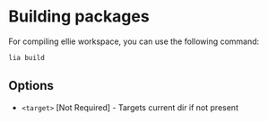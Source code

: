 # Building packages

For compiling ellie workspace, you can use the following command:

```sh
lia build
```

## Options
* `<target>` [Not Required] - Targets current dir if not present